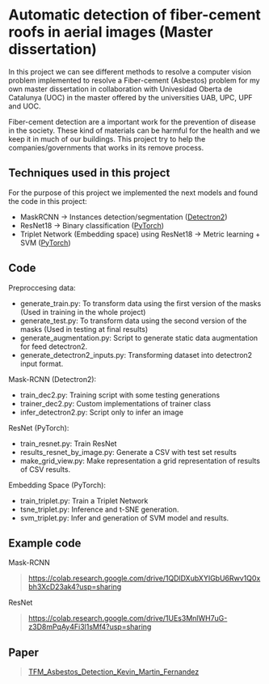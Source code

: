 # Automatic detection of fiber-cement roofs in aerial images (Master dissertation)

In this project we can see different methods to resolve a computer vision problem implemented to resolve a Fiber-cement (Asbestos) problem for my own master dissertation in collaboration with Univesidad Oberta de Catalunya (UOC) in the master offered by the universities UAB, UPC, UPF and UOC.

Fiber-cement detection are a important work for the prevention of disease in the society. These kind of materials can be harmful for the health and we keep it in much of our buildings. This project try to help the companies/governments that works in its remove process.

## Techniques used in this project
For the purpose of this project we implemented the next models and found the code in this project:
- MaskRCNN -> Instances detection/segmentation ([Detectron2](https://github.com/facebookresearch/detectron2))
- ResNet18 -> Binary classification ([PyTorch](https://pytorch.org/))
- Triplet Network (Embedding space) using ResNet18 -> Metric learning + SVM ([PyTorch](https://pytorch.org/))

## Code

Preproccesing data:
- generate_train.py: To transform data using the first version of the masks (Used in training in the whole project)
- generate_test.py: To transform data using the second version of the masks (Used in testing at final results)
- generate_augmentation.py: Script to generate static data augmentation for feed detectron2.
- generate_detectron2_inputs.py: Transforming dataset into detectron2 input format.

Mask-RCNN (Detectron2):
- train_dec2.py: Training script with some testing generations
- trainer_dec2.py: Custom implementations of trainer class
- infer_detectron2.py: Script only to infer an image

ResNet (PyTorch):
- train_resnet.py: Train ResNet
- results_resnet_by_image.py: Generate a CSV with test set results
- make_grid_view.py: Make representation a grid representation of results of CSV results.

Embedding Space (PyTorch):
- train_triplet.py: Train a Triplet Network
- tsne_triplet.py: Inference and t-SNE generation.
- svm_triplet.py: Infer and generation of SVM model and results.

## Example code

Mask-RCNN
> https://colab.research.google.com/drive/1QDlDXubXYIGbU6Rwv1Q0xbh3XcD23ak4?usp=sharing

ResNet
> https://colab.research.google.com/drive/1UEs3MnlWH7uG-z3D8mPqAy4Fi3l1sMf4?usp=sharing

## Paper
> [TFM_Asbestos_Detection_Kevin_Martin_Fernandez](paper/TFM_Asbestos_Detection_Kevin_Martin_Fernandez.pdf)
